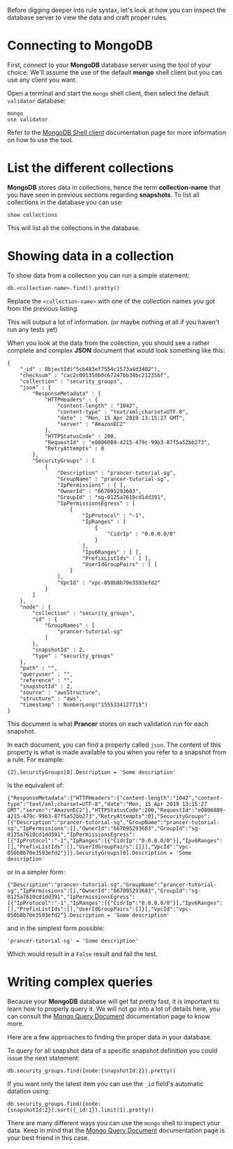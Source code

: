 Before digging deeper into rule systax, let's look at how you can inspect the database server to view the data and craft proper rules.

# Connecting to MongoDB

First, connect to your **MongoDB** database server using the tool of your choice. We'll assume the use of the default **mongo** shell client but you can use any client you want.

Open a terminal and start the `mongo` shell client, then select the default `validator` database:

    mongo
    use validator

Refer to the [MongoDB Shell client](https://docs.mongodb.com/manual/mongo/) documentation page for more information on how to use the tool.

# List the different collections

**MongoDB** stores data in collections, hence the term **collection-name** that you have seen in previous sections regarding **snapshots**. To list all collections in the database you can use:

    show collections

This will list all the collections in the database.

# Showing data in a collection

To show data from a collection you can run a simple statement:

    db.<collection-name>.find().pretty()

Replace the `<collection-name>` with one of the collection names you got from the previous listing.

This will output a lot of information. (or maybe nothing at all if you haven't run any tests yet)

When you look at the data from the collection, you should see a rather complete and complex **JSON** document that would look something like this:

    {
        "_id" : ObjectId("5cb483ef7554c1573a4d3402"),
        "checksum" : "cac2c001358b0c67247bb34bc21235bf",
        "collection" : "security_groups",
        "json" : {
            "ResponseMetadata" : {
                "HTTPHeaders" : {
                    "content-length" : "1042",
                    "content-type" : "text/xml;charset=UTF-8",
                    "date" : "Mon, 15 Apr 2019 13:15:27 GMT",
                    "server" : "AmazonEC2"
                },
                "HTTPStatusCode" : 200,
                "RequestId" : "e0806089-4215-479c-99b3-87f5a52bb273",
                "RetryAttempts" : 0
            },
            "SecurityGroups" : [
                {
                    "Description" : "prancer-tutorial-sg",
                    "GroupName" : "prancer-tutorial-sg",
                    "IpPermissions" : [ ],
                    "OwnerId" : "667095293603",
                    "GroupId" : "sg-0125a7610cd1dd391",
                    "IpPermissionsEgress" : [
                        {
                            "IpProtocol" : "-1",
                            "IpRanges" : [
                                {
                                    "CidrIp" : "0.0.0.0/0"
                                }
                            ],
                            "Ipv6Ranges" : [ ],
                            "PrefixListIds" : [ ],
                            "UserIdGroupPairs" : [ ]
                        }
                    ],
                    "VpcId" : "vpc-050b8b70e3593efd2"
                }
            ]
        },
        "node" : {
            "collection" : "security_groups",
            "id" : {
                "GroupNames" : [
                    "prancer-tutorial-sg"
                ]
            },
            "snapshotId" : 2,
            "type" : "security_groups"
        },
        "path" : "",
        "queryuser" : "",
        "reference" : "",
        "snapshotId" : 2,
        "source" : "awsStructure",
        "structure" : "aws",
        "timestamp" : NumberLong("1555334127715")
    }

This document is what **Prancer** stores on each validation run for each snapshot.

In each document, you can find a property called `json`. The content of this property is what is made available to you when you refer to a snapshot from a rule. For example:

    {2}.SecurityGroups[0].Description = 'Some description'

Is the equivalent of:

    {"ResponseMetadata":{"HTTPHeaders":{"content-length":"1042","content-type":"text/xml;charset=UTF-8","date":"Mon, 15 Apr 2019 13:15:27 GMT","server":"AmazonEC2"},"HTTPStatusCode":200,"RequestId":"e0806089-4215-479c-99b3-87f5a52bb273","RetryAttempts":0},"SecurityGroups":[{"Description":"prancer-tutorial-sg","GroupName":"prancer-tutorial-sg","IpPermissions":[],"OwnerId":"667095293603","GroupId":"sg-0125a7610cd1dd391","IpPermissionsEgress":[{"IpProtocol":"-1","IpRanges":[{"CidrIp":"0.0.0.0/0"}],"Ipv6Ranges":[],"PrefixListIds":[],"UserIdGroupPairs":[]}],"VpcId":"vpc-050b8b70e3593efd2"}]}.SecurityGroups[0].Description = 'Some description'

or in a simpler form:

    {"Description":"prancer-tutorial-sg","GroupName":"prancer-tutorial-sg","IpPermissions":[],"OwnerId":"667095293603","GroupId":"sg-0125a7610cd1dd391","IpPermissionsEgress":[{"IpProtocol":"-1","IpRanges":[{"CidrIp":"0.0.0.0/0"}],"Ipv6Ranges":[],"PrefixListIds":[],"UserIdGroupPairs":[]}],"VpcId":"vpc-050b8b70e3593efd2"}.Description = 'Some description'

and in the simplest form possible:

    'prancer-tutorial-sg' = 'Some description'

Which would result in a `False` result and fail the test.

# Writing complex queries

Because your **MongoDB** database will get fat pretty fast, it is important to learn how to properly query it. We will not go into a lot of details here, you can consult the [Mongo Query Document](https://docs.mongodb.com/manual/tutorial/query-documents/) documentation page to know more.

Here are a few approaches to finding the proper data in your database.

To query for all snapshot data of a specific snapshot definition you could issue the next statement:

    db.security_groups.find({node:{snapshotId:2}).pretty()

If you want only the latest item you can use the `_id` field's automatic datation using:

    db.security_groups.find({node:{snapshotId:2}).sort({_id:1}).limit(1).pretty()

There are many different ways you can use the `mongo` shell to inspect your data. Keep in mind that the [Mongo Query Document](https://docs.mongodb.com/manual/tutorial/query-documents/) documentation page is your best friend in this case.